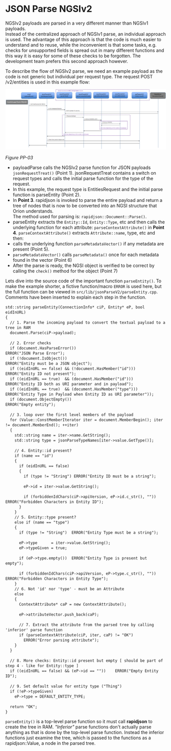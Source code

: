 # JSON Parse NGSIv2

NGSIv2 payloads are parsed in a very different manner than NGSIv1 payloads.  
Instead of the centralized approach of NGSIv1 parse, an individual approach is used.
The advantage of this approach is that the code is much easier to understand and to reuse, while the inconvenient is that some tasks,
e.g. checks for unsupported fields is spread out in many different functions and this way it is easy for some of these checks to be forgotten.
The development team prefers this second approach however.  

To describe the flow of NGSIv2 parse, we need an example payload as the code is not generic but individual per request type.
The request POST /v2/entities is used in this example flow:

<a name='figure_pp03'></a>
![CACHE REFRESH IMAGE](images/Flow-PP-03.png)

_Figure PP-03_  

* payloadParse calls the NGSIv2 parse function for JSON payloads `jsonRequestTreat()` (Point 1).
    jsonRequestTreat contains a switch on request types and calls the initial parse function for the type of the request.
* In this example, the request type is EntitiesRequest and the initial parse function is parseEntity (Point 2).
* In **Point 3**. rapidjson is invoked to parse the entire payload and return a tree of nodes that is now to be converted into an NGSI structure that Orion understands.  
    The method used for parsing is: `rapidjson::Document::Parse()`.
* parseEntity extracts the `Entity::Id`, `Entity::Type`, etc and then calls the underlying function for each attribute: `parseContextAttribute()` in **Point 4**.
    `parseContextAttribute()` extracts `Attribute::name`, type, etc and then:
* calls the underlying function `parseMetadataVector()` if any metadata are present (Point 5).
* `parseMetadataVector()` calls `parseMetadata()` once for each metadata found in the vector (Point 6)
* After the parse is ready, the NGSI object is verified to be correct by calling the `check()` method for the object (Point 7)

Lets dive into the source code of the important function `parseEntity()`.
To make the example shorter, a fictive function/macro `ERROR` is used here, but the full function can be viewed in `src/lib/jsonParseV2/parseEntity.cpp`.
Comments have been inserted to explain each step in the function.

```
std::string parseEntity(ConnectionInfo* ciP, Entity* eP, bool eidInURL)
{
  // 1. Parse the incoming payload to convert the textual payload to a tree in RAM
  document.Parse(ciP->payload);

  // 2. Error checks
  if (document.HasParseError())                             ERROR("JSON Parse Error");
  if (!document.IsObject())                                 ERROR("Entity must be a JSON object");
  if ((eidInURL == false) && (!document.HasMember("id")))   ERROR("Entity ID not present");
  if ((eidInURL == true)  && (document.HasMember("id")))    ERROR("Entity ID both as URI parameter and in payload");
  if ((eidInURL == true)  && (document.HasMember("type")))  ERROR("Entity Type in Payload when Entity ID as URI parameter"));
  if (document.ObjectEmpty())                               ERROR("Empty entity");

  // 3. loop over the first level members of the payload
  for (Value::ConstMemberIterator iter = document.MemberBegin(); iter != document.MemberEnd(); ++iter)
  {
    std::string name = iter->name.GetString();
    std::string type = jsonParseTypeNames[iter->value.GetType()];

    // 4. Entity::id present?
    if (name == "id")
    {
      if (eidInURL == false)
      {
        if (type != "String") ERROR("Entity ID must be a string");

        eP->id = iter->value.GetString();

        if (forbiddenIdChars(ciP->apiVersion, eP->id.c_str(), "")) ERROR("Forbidden Characters in Entity ID");
      }
    }
    // 5. Entity::type present?
    else if (name == "type")
    {
      if (type != "String")  ERROR("Entity Type must be a string");

      eP->type      = iter->value.GetString();
      eP->typeGiven = true;

      if (eP->type.empty())  ERROR("Entity Type is present but empty");

      if (forbiddenIdChars(ciP->apiVersion, eP->type.c_str(), "")) ERROR("Forbidden Characters in Entity Type");
    }
    // 6. Not 'id' nor 'type' - must be an Attribute
    else
    {
      ContextAttribute* caP = new ContextAttribute();
      
      eP->attributeVector.push_back(caP);

      // 7. Extract the attribute from the parsed tree by calling 'inferior' parse function
      if (parseContextAttribute(ciP, iter, caP) != "OK")
        ERROR("Error parsing attribute");
    }
  }

  // 8. More checks: Entity::id present but empty [ should be part of step 4 - like for Entity::type ]
  if ((eidInURL == false) && (eP->id == ""))    ERROR("Empty Entity ID");

  // 9. Set default value for entity type ("Thing")
  if (!eP->typeGiven)
    eP->type = DEFAULT_ENTITY_TYPE;

  return "OK";
}
```

`parseEntity()` is a top-level parse function so it must call **rapidjson** to create the tree in RAM.
*"Inferior"* parse functions don't actually parse anything as that is done by the top-level parse function.
Instead the inferior functions just examine the tree, which is passed to the functions as a rapidjson::Value, a node in the parsed tree.
